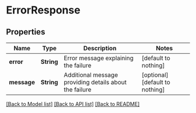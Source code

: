 # ErrorResponse


## Properties
Name | Type | Description | Notes
------------ | ------------- | ------------- | -------------
**error** | **String** | Error message explaining the failure | [default to nothing]
**message** | **String** | Additional message providing details about the failure | [optional] [default to nothing]


[[Back to Model list]](../README.md#models) [[Back to API list]](../README.md#api-endpoints) [[Back to README]](../README.md)


